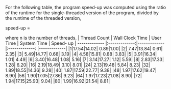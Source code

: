 

For the following table, the program speed-up was computed using the ratio of the runtime for the single-threaded version of the program, divided by the runtime of the threaded version,

speed-up = 

where 
n
 is the number of threads.
| Thread Count | Wall Clock Time | User Time | System Time | Speed- up | 
------------- |:-------------:|------------- |:-------------: |-------------|
|1|17.54|14.02| 0.89|1.00|
|2| 7.47|13.84| 0.61| 2.35|
|3| 5.49|14.77| 0.68| 3.19|
|4| 4.58|15.81| 0.88| 3.83|
|5| 3.91|16.34| 1.01| 4.49|
|6| 3.40|16.48| 1.08| 5.16|
|7| 3.14|17.27| 1.12| 5.59|
|8| 2.83|17.33| 1.28| 6.20|
|16| 2.19|18.49| 3.10| 8.01|
|24| 2.13|19.48| 5.84| 8.23|
|32| 1.89|18.55|14.36| 9.28|
|40| 1.87|17.59|22.77| 9.38|
|48| 1.97|17.62|19.47| 8.90|
|56| 1.90|17.05|27.86| 9.23|
|64| 1.97|17.23|21.08| 8.90|
|72| 1.94|17.15|25.93| 9.04|
|80| 1.99|16.92|21.54| 8.81|
